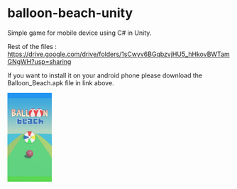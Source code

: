 # balloon-beach-unity
Simple game for mobile device using C# in Unity.

Rest of the files :
https://drive.google.com/drive/folders/1sCwyv6BGqbzvjHU5_hHkovBWTamGNgWH?usp=sharing

If you want to install it on your android phone please download the Balloon_Beach.apk file in link above.

<img src="images/257897.jpg" width ="100"> 

